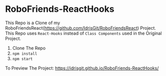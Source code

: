 # RoboFriends-ReactHooks

This Repo is a Clone of my RoboFriendsReact(https://github.com/IdrisGit/RoboFriendsReact) Project.
This Repo uses ``React-Hooks`` instead of ``Class Components`` used in the Original Project.

1. Clone The Repo
2. ``npm install``
3. ``npm start``

To Preview The Project:
https://idrisgit.github.io/RoboFriends-ReactHooks/